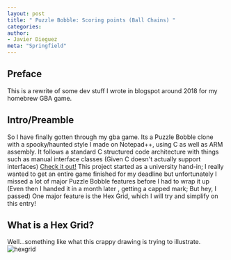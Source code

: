 ```yaml
---
layout: post
title: " Puzzle Bobble: Scoring points (Ball Chains) "
categories:
author:
- Javier Dieguez
meta: "Springfield"
---
```

## Preface
This is a rewrite of some dev stuff I wrote in blogspot around 2018 for my homebrew GBA game.

## Intro/Preamble
So I have finally gotten through my gba game. Its a Puzzle Bobble clone with a spooky/haunted style I made on Notepad++, using C as well as ARM assembly. It follows a standard C structured code architecture with things such as manual interface classes (Given C doesn't actually support interfaces)
[Check it out!](https://github.com/JavierDega/Gba-Puzzle-Bobble)
This project started as a university hand-in; I really wanted to get an entire game finished for my deadline but unfortunately I missed a lot of major Puzzle Bobble features before I had to wrap it up (Even then I handed it in a month later , getting a capped mark; But hey, I passed) One major feature is the Hex Grid, which I will try and simplify on this entry!

## What is a Hex Grid?
Well...something like what this crappy drawing is trying to illustrate.
<img style="float: middle;" src="_assets/HexGrid.png" alt="hexgrid" title="hexgrid">
